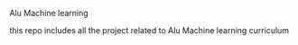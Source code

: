 Alu Machine learning

this repo includes all the project related to Alu Machine learning curriculum
